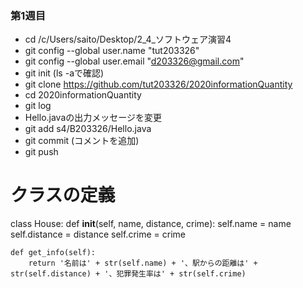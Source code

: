 ### 第1週目
- cd /c/Users/saito/Desktop/2_4_ソフトウェア演習4
- git config --global user.name "tut203326"
- git config --global user.email "d203326@gmail.com"
- git init (ls -aで確認)
- git clone https://github.com/tut203326/2020informationQuantity
- cd 2020informationQuantity
- git log
- Hello.javaの出力メッセージを変更
- git add s4/B203326/Hello.java
- git commit (コメントを追加)
- git push


# クラスの定義
class House:
    def __init__(self, name, distance, crime):
        self.name = name
        self.distance = distance
        self.crime = crime
    
    def get_info(self):
        return '名前は' + str(self.name) + '、駅からの距離は' + str(self.distance) + '、犯罪発生率は' + str(self.crime)